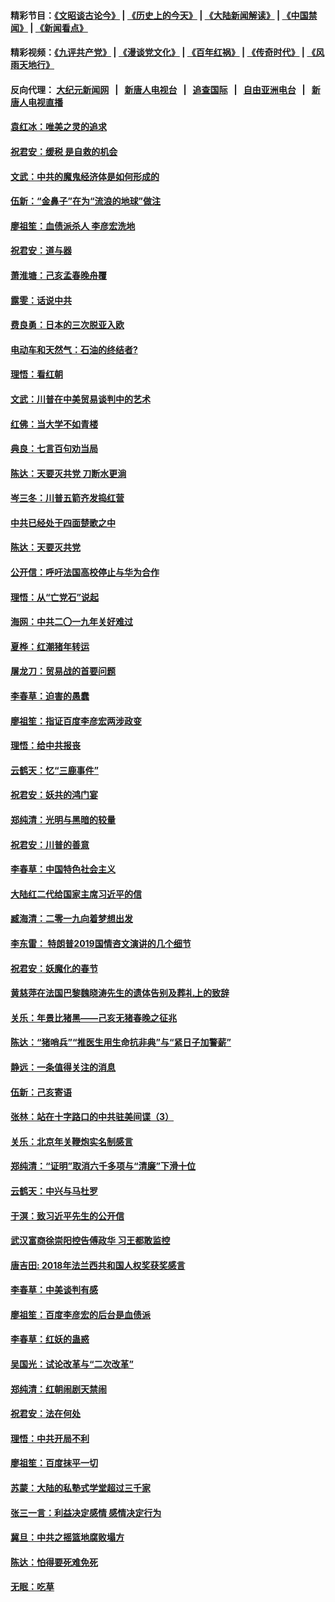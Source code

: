 #### 精彩节目：[《文昭谈古论今》](http://45.76.220.221/wenzhao) | [《历史上的今天》](http://45.76.220.221/today-in-history) | [《大陆新闻解读》](http://45.76.220.221/ntdtv-comedy) | [《中国禁闻》](http://45.76.220.221/ntdtv-news) | [《新闻看点》](http://45.76.220.221/news-insight) 

 #### 精彩视频：[《九评共产党》](http://45.76.220.221:10000/videos/jiuping) | [《漫谈党文化》](http://45.76.220.221:10000/videos/mtdwh) | [《百年红祸》](http://45.76.220.221:10000/videos/bnhh) | [《传奇时代》](http://45.76.220.221:10000/videos/legend) | [《风雨天地行》](http://45.76.220.221:10000/videos/fytdx) 

 #### 反向代理： [大纪元新闻网](http://45.76.220.221:10080/) &nbsp;&nbsp;|&nbsp;&nbsp; [新唐人电视台](http://45.76.220.221:8000/) &nbsp;&nbsp;|&nbsp;&nbsp; [追查国际](http://45.76.220.221:10010/) &nbsp;&nbsp;|&nbsp;&nbsp; [自由亚洲电台](http://45.76.220.221:9800/) &nbsp;&nbsp;|&nbsp;&nbsp; [新唐人电视直播](http://45.76.220.221/) 

#### [袁红冰：唯美之灵的追求](../pages/nsc993/n11052800.md?t=02181537) 

#### [祝君安：缓税 是自救的机会](../pages/nsc993/n11052714.md?t=02181537) 

#### [文武：中共的魔鬼经济体是如何形成的](../pages/nsc993/n11051908.md?t=02181537) 

#### [伍新：“金鼻子”在为“流浪的地球”做注](../pages/nsc993/n11051603.md?t=02181537) 

#### [廖祖笙：血债派杀人 李彦宏洗地](../pages/nsc993/n11051397.md?t=02181537) 

#### [祝君安：道与器](../pages/nsc993/n11050653.md?t=02181537) 

#### [萧淮塘：己亥孟春晚舟覆](../pages/nsc993/n11050615.md?t=02181537) 

#### [露雯：话说中共](../pages/nsc993/n11050549.md?t=02181537) 

#### [费良勇：日本的三次脱亚入欧](../pages/nsc993/n11050067.md?t=02181537) 

#### [电动车和天然气：石油的终结者?](../pages/nsc993/n11047401.md?t=02181537) 

#### [理悟：看红朝](../pages/nsc993/n11047368.md?t=02181537) 

#### [文武：川普在中美贸易谈判中的艺术](../pages/nsc993/n11047216.md?t=02181537) 

#### [红佛：当大学不如青楼](../pages/nsc993/n11046910.md?t=02181537) 

#### [典良：七言百句劝当局](../pages/nsc993/n11046467.md?t=02181537) 

#### [陈达：天要灭共党 刀断水更淌](../pages/nsc993/n11045758.md?t=02181537) 

#### [岑三冬：川普五箭齐发捣红营](../pages/nsc993/n11045729.md?t=02181537) 

#### [中共已经处于四面楚歌之中](../pages/nsc993/n11044959.md?t=02181537) 

#### [陈达：天要灭共党](../pages/nsc993/n11043924.md?t=02181537) 

#### [公开信：呼吁法国高校停止与华为合作](../pages/nsc993/n11042967.md?t=02181537) 

#### [理悟：从“亡党石”说起](../pages/nsc993/n11042524.md?t=02181537) 

#### [海网：中共二〇一九年关好难过](../pages/nsc993/n11041415.md?t=02181537) 

#### [夏桦：红潮猪年转运](../pages/nsc993/n11041337.md?t=02181537) 

#### [屠龙刀：贸易战的首要问题](../pages/nsc993/n11040283.md?t=02181537) 

#### [李春草：迫害的愚蠢](../pages/nsc993/n11036601.md?t=02181537) 

#### [廖祖笙：指证百度李彦宏两涉政变](../pages/nsc993/n11036579.md?t=02181537) 

#### [理悟：给中共报丧](../pages/nsc993/n11036501.md?t=02181537) 

#### [云鹤天：忆“三鹿事件”](../pages/nsc993/n11036466.md?t=02181537) 

#### [祝君安：妖共的鸿门宴](../pages/nsc993/n11035387.md?t=02181537) 

#### [郑纯清：光明与黑暗的较量](../pages/nsc993/n11035337.md?t=02181537) 

#### [祝君安：川普的善意](../pages/nsc993/n11032077.md?t=02181537) 

#### [李春草：中国特色社会主义](../pages/nsc993/n11032132.md?t=02181537) 

#### [大陆红二代给国家主席习近平的信](../pages/nsc993/n11031995.md?t=02181537) 

#### [臧海清：二零一九向着梦想出发](../pages/nsc993/n11031959.md?t=02181537) 

#### [李东雷： 特朗普2019国情咨文演讲的几个细节](../pages/nsc993/n11031943.md?t=02181537) 

#### [祝君安：妖魔化的春节](../pages/nsc993/n11031747.md?t=02181537) 

#### [黄慈萍在法国巴黎魏晓涛先生的遗体告别及葬礼上的致辞](../pages/nsc993/n11031419.md?t=02181537) 

#### [关乐：年景比猪黑——己亥无猪春晚之征兆](../pages/nsc993/n11031494.md?t=02181537) 

#### [陈达：“猪哨兵”“推医生用生命抗非典”与“紧日子加警薪”](../pages/nsc993/n11027746.md?t=02181537) 

#### [静远：一条值得关注的消息](../pages/nsc993/n11024470.md?t=02181537) 

#### [伍新：己亥寄语](../pages/nsc993/n11024543.md?t=02181537) 

#### [张林：站在十字路口的中共驻美间谍（3）](../pages/nsc993/n11023043.md?t=02181537) 

#### [关乐：北京年关鞭炮实名制感言](../pages/nsc993/n11022630.md?t=02181537) 

#### [郑纯清：“证明”取消六千多项与“清廉”下滑十位](../pages/nsc993/n11022638.md?t=02181537) 

#### [云鹤天：中兴与马杜罗](../pages/nsc993/n11022620.md?t=02181537) 

#### [于溟：致习近平先生的公开信](../pages/nsc993/n11022593.md?t=02181537) 

#### [武汉富商徐崇阳控告傅政华 习王都敢监控](../pages/nsc993/n11022212.md?t=02181537) 

#### [唐吉田: 2018年法兰西共和国人权奖获奖感言](../pages/nsc993/n11021537.md?t=02181537) 

#### [李春草：中美谈判有感](../pages/nsc993/n11019776.md?t=02181537) 

#### [廖祖笙：百度李彦宏的后台是血债派](../pages/nsc993/n11019767.md?t=02181537) 

#### [李春草：红妖的蛊惑](../pages/nsc993/n11017095.md?t=02181537) 

#### [吴国光：试论改革与“二次改革”](../pages/nsc993/n11017055.md?t=02181537) 

#### [郑纯清：红朝闹剧天禁闹](../pages/nsc993/n11017030.md?t=02181537) 

#### [祝君安：法在何处](../pages/nsc993/n11017021.md?t=02181537) 

#### [理悟：中共开局不利](../pages/nsc993/n11016938.md?t=02181537) 

#### [廖祖笙：百度抹平一切](../pages/nsc993/n11014925.md?t=02181537) 

#### [苏蒙：大陆的私塾式学堂超过三千家](../pages/nsc993/n11014334.md?t=02181537) 

#### [张三一言：利益决定感情 感情决定行为](../pages/nsc993/n11012463.md?t=02181537) 

#### [冀旦：中共之摇篮地腐败塌方](../pages/nsc993/n11009533.md?t=02181537) 

#### [陈达：怕得要死难免死](../pages/nsc993/n11009520.md?t=02181537) 

#### [无眠：吃草](../pages/nsc993/n11007940.md?t=02181537) 

